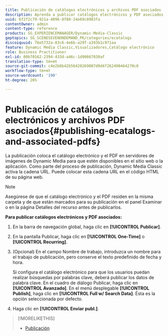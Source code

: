 ```yaml
---
title: Publicación de catálogos electrónicos y archivos PDF asociados
description: Aprenda a publicar catálogos electrónicos y PDF asociados.
uuid: 6f2f2c79-921a-4096-8f80-24e69c8983fa
contentOwner: admin
content-type: reference
products: SG_EXPERIENCEMANAGER/Dynamic-Media-Classic
geptopics: SG_SCENESEVENONDEMAND_PK/categories/ecatalogs
discoiquuid: 76e5732a-83c6-4e6b-a29f-a393b1c971aa
feature: Dynamic Media Classic,Visualizadores,Catálogo electrónico
role: Business Practitioner
exl-id: 00b70162-2394-433d-a46c-1d90667030af
translation-type: tm+mt
source-git-commit: c4e2b8b42b56420269087d0d4f262490464270c0
workflow-type: tm+mt
source-wordcount: '190'
ht-degree: 26%

---
```


# Publicación de catálogos electrónicos y archivos PDF asociados{#publishing-ecatalogs-and-associated-pdfs}

La publicación coloca el catálogo electrónico y el PDF en servidores de imágenes de Dynamic Media para que estén disponibles en el sitio web o la aplicación. Como parte del proceso de publicación, Dynamic Media Classic activa la cadena URL. Puede colocar esta cadena URL en el código HTML de su página web.

>[!NOTE]
>
>Asegúrese de que el catálogo electrónico y el PDF residen en la misma carpeta y de que están marcados para su publicación en el panel Examinar o en la página Detalles del recurso antes de publicarlos.

**Para publicar catálogos electrónicos y PDF asociados:**

1. En la barra de navegación global, haga clic en **[!UICONTROL Publicar]**.
1. En la pantalla Publicar, haga clic en **[!UICONTROL One-Time]** o **[!UICONTROL Recurring]**.
1. (Opcional) En el campo Nombre de trabajo, introduzca un nombre para el trabajo de publicación, pero conserve el texto predefinido de fecha y hora.

   Si configura el catálogo electrónico para que los usuarios puedan realizar búsquedas por palabras clave, deberá publicar los datos de palabra clave. En el cuadro de diálogo Publicar, haga clic en **[!UICONTROL Avanzado]**. En el menú desplegable **[!UICONTROL Publish]**, haga clic en **[!UICONTROL Full w/ Search Data]**. Ésta es la opción seleccionada por defecto.

1. Haga clic en ****[!UICONTROL Enviar publ.]****.

>[!MORELIKETHIS]
>
>* [Publicación](publishing-files.md)

